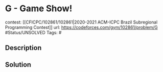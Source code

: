 # G - Game Show!

contest: [[CFICPC/102861/102861|2020-2021 ACM-ICPC Brazil Subregional Programming Contest]]
url: https://codeforces.com/gym/102861/problem/G
#Status/UNSOLVED
Tags: #

## Description

## Solution

